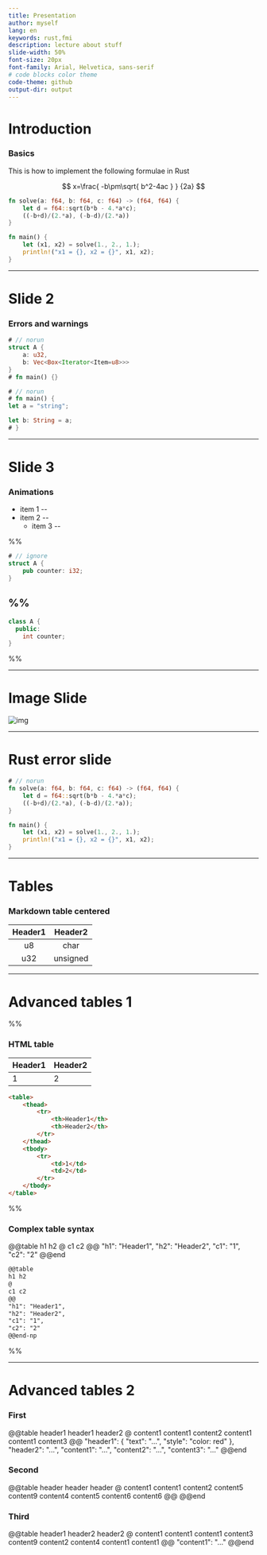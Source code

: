 ```yaml
---
title: Presentation
author: myself
lang: en
keywords: rust,fmi
description: lecture about stuff
slide-width: 50%
font-size: 20px
font-family: Arial, Helvetica, sans-serif
# code blocks color theme
code-theme: github
output-dir: output
---
```


# Introduction

### Basics

This is how to implement the following formulae in Rust

$$
x=\frac{ -b\pm\sqrt{ b^2-4ac } } {2a}
$$

```rust
fn solve(a: f64, b: f64, c: f64) -> (f64, f64) {
    let d = f64::sqrt(b*b - 4.*a*c);
    ((-b+d)/(2.*a), (-b-d)/(2.*a))
}

fn main() {
    let (x1, x2) = solve(1., 2., 1.);
    println!("x1 = {}, x2 = {}", x1, x2);
}
```

---

# Slide 2

### Errors and warnings

```rust
# // norun
struct A {
    a: u32,
    b: Vec<Box<Iterator<Item=u8>>>
}
# fn main() {}
```

```rust
# // norun
# fn main() {
let a = "string";

let b: String = a;
# }
```

---

# Slide 3

### Animations

* item 1
--
* item 2
--
  - item 3
--

%%
```rust
# // ignore
struct A {
    pub counter: i32;
}
```
%%
--
```cpp
class A {
  public:
    int counter;
}
```
%%

---

# Image Slide

![img](http://qnimate.com/wp-content/uploads/2014/03/images2.jpg)

---

# Rust error slide

```rust
# // norun
fn solve(a: f64, b: f64, c: f64) -> (f64, f64) {
    let d = f64::sqrt(b*b - 4.*a*c);
    ((-b+d)/(2.*a), (-b-d)/(2.*a));
}

fn main() {
    let (x1, x2) = solve(1., 2., 1.);
    println!("x1 = {}, x2 = {}", x1, x2);
}
```

---

# Tables

### Markdown table centered

| Header1 | Header2  |
|:-------:|:--------:|
|   u8    |   char   |
|   u32   | unsigned |

---

# Advanced tables 1

%%
### HTML table

<table>
    <thead>
        <tr><th>Header1</th><th>Header2</th></tr>
    </thead>
    <tbody>
        <tr><td>1</td><td>2</td></tr>
    </tbody>
</table>

```html
<table>
    <thead>
        <tr>
            <th>Header1</th>
            <th>Header2</th>
        </tr>
    </thead>
    <tbody>
        <tr>
            <td>1</td>
            <td>2</td>
        </tr>
    </tbody>
</table>
```
%%
### Complex table syntax

@@table
h1 h2
@
c1 c2
@@
"h1": "Header1",
"h2": "Header2",
"c1": "1",
"c2": "2"
@@end

```md
@@table
h1 h2
@
c1 c2
@@
"h1": "Header1",
"h2": "Header2",
"c1": "1",
"c2": "2"
@@end-np
```
%%

---

# Advanced tables 2

### First

@@table
header1 header1 header2
@
content1 content1 content2
content1 content1 content3
@@
"header1": {
    "text": "...",
    "style": "color: red"
},
"header2": "...",
"content1": "...",
"content2": "...",
"content3": "..."
@@end

### Second

@@table
header header header
@
content1 content1 content2
content5 content9 content4
content5 content6 content6
@@
@@end

### Third

@@table
header1 header2 header2
@
content1 content1 content1
content3 content9 content2
content4 content1 content1
@@
"content1": "..."
@@end
